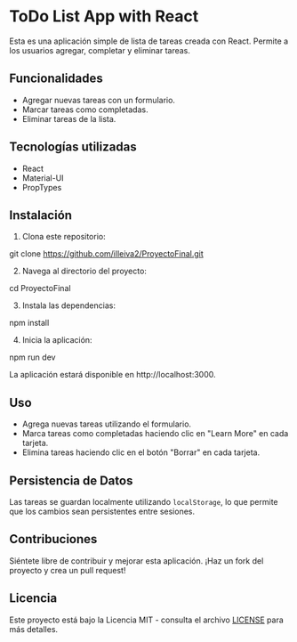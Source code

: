 # ToDo List App with React

Esta es una aplicación simple de lista de tareas creada con React. Permite a los usuarios agregar, completar y eliminar tareas.

## Funcionalidades

- Agregar nuevas tareas con un formulario.
- Marcar tareas como completadas.
- Eliminar tareas de la lista.

## Tecnologías utilizadas

- React
- Material-UI
- PropTypes

## Instalación

1. Clona este repositorio:

git clone https://github.com/illeiva2/ProyectoFinal.git

2. Navega al directorio del proyecto:

cd ProyectoFinal

3. Instala las dependencias:

npm install

4. Inicia la aplicación:

npm run dev

La aplicación estará disponible en http://localhost:3000.

## Uso

- Agrega nuevas tareas utilizando el formulario.
- Marca tareas como completadas haciendo clic en "Learn More" en cada tarjeta.
- Elimina tareas haciendo clic en el botón "Borrar" en cada tarjeta.

## Persistencia de Datos

Las tareas se guardan localmente utilizando `localStorage`, lo que permite que los cambios sean persistentes entre sesiones.

## Contribuciones

Siéntete libre de contribuir y mejorar esta aplicación. ¡Haz un fork del proyecto y crea un pull request!

## Licencia

Este proyecto está bajo la Licencia MIT - consulta el archivo [LICENSE](LICENSE) para más detalles.

```

```
